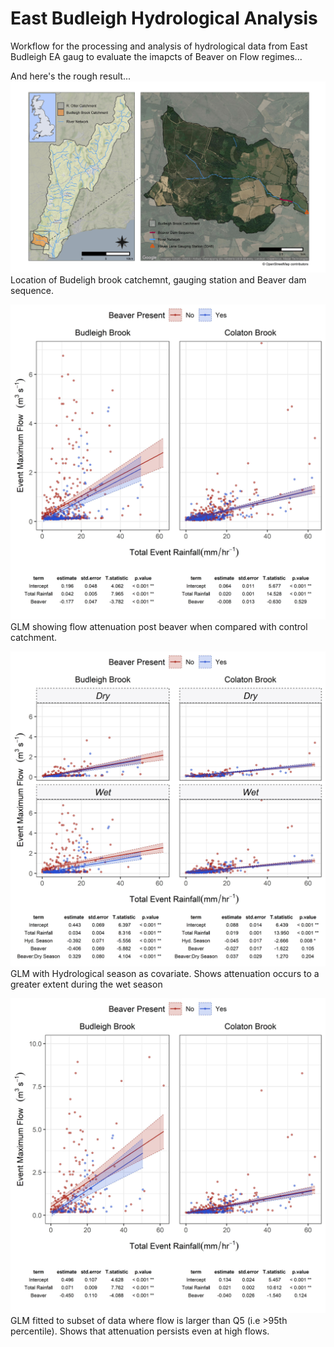 # East Budleigh Hydrological Analysis

Workflow for the processing and analysis of hydrological data from East Budleigh EA gaug to evaluate the imapcts of Beaver on Flow regimes...

And here's the rough result...
![Bud Brook Location](7_Site_Location/exports/BudBrookLoc.jpg) 
Location of Budeligh brook catchemnt, gauging station and Beaver dam sequence.

![East Bud example1](6_Event_Stats/Join_plots/Fig2.GLM1.jpg)  
GLM showing flow attenuation post beaver when compared with control catchment. 

![East Bud example2](6_Event_Stats/Join_plots/Fig3.GLM2.jpg)
GLM with Hydrological season as covariate. Shows attenuation occurs to a greater extent during the wet season

![East Bud example3](6_Event_Stats/Join_plots/Fig4.GLM3.jpg)
GLM fitted to subset of data where flow is larger than Q5 (i.e >95th percentile). Shows that attenuation persists even at high flows.